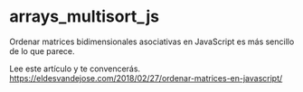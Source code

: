 # arrays_multisort_js

Ordenar matrices bidimensionales asociativas en JavaScript es más sencillo de lo que parece.

Lee este artículo y te convencerás. https://eldesvandejose.com/2018/02/27/ordenar-matrices-en-javascript/
